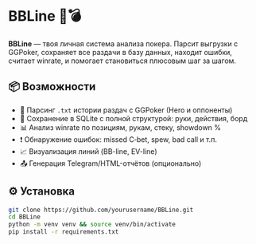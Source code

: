 # BBLine 🧠💣

**BBLine** — твоя личная система анализа покера. Парсит выгрузки с GGPoker, сохраняет все раздачи в базу данных, находит ошибки, считает winrate, и помогает становиться плюсовым шаг за шагом.

## 📦 Возможности

- 🔎 Парсинг `.txt` истории раздач с GGPoker (Hero и оппоненты)
- 💾 Сохранение в SQLite с полной структурой: руки, действия, борд
- 📊 Анализ winrate по позициям, рукам, стеку, showdown %
- ❗️ Обнаружение ошибок: missed C‑bet, spew, bad call и т.п.
- 📈 Визуализация линий (BB-line, EV-line)
- 📤 Генерация Telegram/HTML-отчётов (опционально)

## ⚙️ Установка

```bash
git clone https://github.com/yourusername/BBLine.git
cd BBLine
python -m venv venv && source venv/bin/activate
pip install -r requirements.txt
